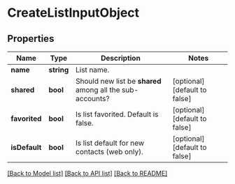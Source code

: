 # CreateListInputObject

## Properties
Name | Type | Description | Notes
------------ | ------------- | ------------- | -------------
**name** | **string** | List name. | 
**shared** | **bool** | Should new list be **shared** among all the sub-accounts? | [optional] [default to false]
**favorited** | **bool** | Is list favorited. Default is false. | [optional] [default to false]
**isDefault** | **bool** | Is list default for new contacts (web only). | [optional] [default to false]

[[Back to Model list]](../README.md#documentation-for-models) [[Back to API list]](../README.md#documentation-for-api-endpoints) [[Back to README]](../README.md)


